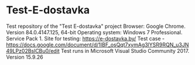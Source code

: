 # Test-E-dostavka
Test repository of the "Test E-dostavka" project
Browser: Google Chrome. Version 84.0.4147.125, 64-bit
Operating system: Windows 7 Professional. Service Pack 1.
Site for testing: https://e-dostavka.by/
Test case - https://docs.google.com/document/d/1IBF_osQqt7xymAg3lYSR9RQN_u3JN49LPz02BslCBu0/edit
Test runs in Microsoft Visual Studio Community 2017. Version 15.9.26
